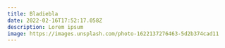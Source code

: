 ```yaml
---
title: Bladiebla
date: 2022-02-16T17:52:17.058Z
description: Lorem ipsum
image: https://images.unsplash.com/photo-1622137276463-5d2b374cad11
---
```

